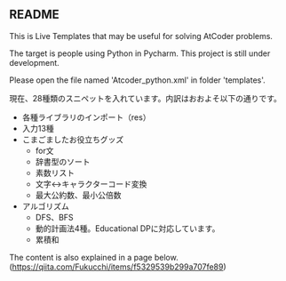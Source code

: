 ## README

This is Live Templates that may be useful for solving AtCoder problems.

The target is people using Python in Pycharm. This project is still under development.

Please open the file named 'Atcoder_python.xml' in folder 'templates'.

現在、28種類のスニペットを入れています。内訳はおおよそ以下の通りです。
* 各種ライブラリのインポート（res）
* 入力13種
* こまごましたお役立ちグッズ
  * for文
  * 辞書型のソート
  * 素数リスト
  * 文字↔︎キャラクターコード変換
  * 最大公約数、最小公倍数
* アルゴリズム
  * DFS、BFS
  * 動的計画法4種。Educational DPに対応しています。
  * 累積和
 
 


The content is also explained in a page below.
(https://qiita.com/Fukucchi/items/f5329539b299a707fe89)
